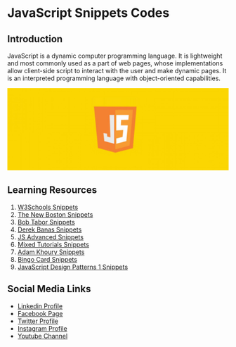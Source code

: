 # JavaScript Snippets Codes

## Introduction

JavaScript is a dynamic computer programming language. It is lightweight and most commonly used as a part of web pages, whose implementations allow client-side script to interact with the user and make dynamic pages. It is an interpreted programming language with object-oriented capabilities.

![Banner Image](github-readme-contents/javascript-banner-image.jpg)

## Learning Resources

1. [W3Schools Snippets](0-w3schools-snippets/)
2. [The New Boston Snippets](1-the-new-boston-snippets/)
3. [Bob Tabor Snippets](2-bob-tabor-snippets/)
4. [Derek Banas Snippets](3-derek-banas-snippets/)
5. [JS Advanced Snippets](4-javascript-advanced-snippets/)
6. [Mixed Tutorials Snippets](5-mixed-tutorials-snippets/)
7. [Adam Khoury Snippets](6-adam-khoury-snippets/)
8. [Bingo Card Snippets](7-bingo-card-snippets/)
9. [JavaScript Design Patterns 1 Snippets](8-javascript-design-patterns-1-snippets/)


Social Media Links
---

* [Linkedin Profile](https://www.linkedin.com/in/gunarakulangunaretnam/)
* [Facebook Page](https://www.facebook.com/gunarakulangunaretnam)
* [Twitter Profile](https://twitter.com/gunarakulan)
* [Instagram Profile](https://www.instagram.com/gunarakulangunaretnam/)
* [Youtube Channel](https://www.youtube.com/channel/UCMWkED5sabgVZSCKjZuRJXA)
